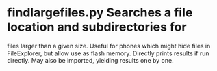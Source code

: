 # findlargefiles.py Searches a file location and subdirectories for
files larger than a given size.
Useful for phones which might hide files in FileExplorer, but allow 
use as flash memory.
Directly prints results if run directly.
May also be imported, yielding results one by one.